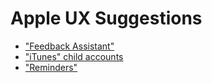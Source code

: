 # Apple UX Suggestions

* ["Feedback Assistant"](https://github.com/kud1ing/Apple-UX-Suggestions/issues/3)
* ["iTunes" child accounts](https://github.com/kud1ing/Apple-UX-Suggestions/issues/2)
* ["Reminders"](https://github.com/kud1ing/Apple-UX-Suggestions/issues/1)
